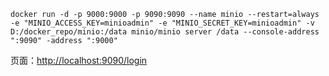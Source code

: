```shell
docker run -d -p 9000:9000 -p 9090:9090 --name minio --restart=always -e "MINIO_ACCESS_KEY=minioadmin" -e "MINIO_SECRET_KEY=minioadmin" -v D:/docker_repo/minio:/data minio/minio server /data --console-address ":9090" -address ":9000"
```

页面：[http://localhost:9090/login](http://localhost:9090/login)